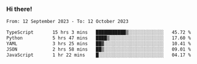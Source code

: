 ### Hi there!

<!--START_SECTION:waka-->

```txt
From: 12 September 2023 - To: 12 October 2023

TypeScript       15 hrs 3 mins   ███████████▒░░░░░░░░░░░░░   45.72 %
Python           5 hrs 47 mins   ████▒░░░░░░░░░░░░░░░░░░░░   17.60 %
YAML             3 hrs 25 mins   ██▓░░░░░░░░░░░░░░░░░░░░░░   10.41 %
JSON             2 hrs 58 mins   ██▒░░░░░░░░░░░░░░░░░░░░░░   09.01 %
JavaScript       1 hr 22 mins    █░░░░░░░░░░░░░░░░░░░░░░░░   04.17 %
```

<!--END_SECTION:waka-->
